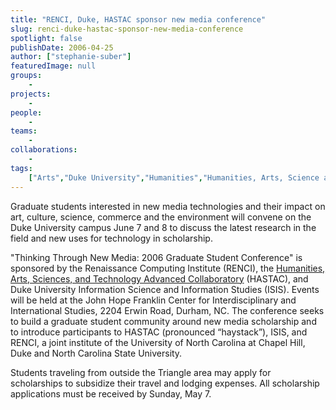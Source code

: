 ```yaml
---
title: "RENCI, Duke, HASTAC sponsor new media conference"
slug: renci-duke-hastac-sponsor-new-media-conference
spotlight: false
publishDate: 2006-04-25
author: ["stephanie-suber"]
featuredImage: null
groups:
    - 
projects:
    - 
people:
    - 
teams: 
    - 
collaborations:
    - 
tags:
    ["Arts","Duke University","Humanities","Humanities, Arts, Science and Technology Advanced Collaboratory (HASTAC)","New Media"]
---
```

Graduate students interested in new media technologies and their impact on art, culture, science, commerce and the environment will convene on the Duke University campus June 7 and 8 to discuss the latest research in the field and new uses for technology in scholarship. <!--more-->

"Thinking Through New Media: 2006 Graduate Student Conference" is sponsored by the Renaissance Computing Institute (RENCI), the <a href="http://hastac.org/" target="_blank" rel="noopener">Humanities, Arts, Sciences, and Technology Advanced Collaboratory</a> (HASTAC), and Duke University Information Science and Information Studies (ISIS). Events will be held at the John Hope Franklin Center for Interdisciplinary and International Studies, 2204 Erwin Road, Durham, NC. The conference seeks to build a graduate student community around new media scholarship and to introduce participants to HASTAC (pronounced “haystack”), ISIS, and RENCI, a joint institute of the University of North Carolina at Chapel Hill, Duke and North Carolina State University.

Students traveling from outside the Triangle area may apply for scholarships to subsidize their travel and lodging expenses. All scholarship applications must be received by Sunday, May 7.
